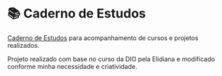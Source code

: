 # 📚 Caderno de Estudos
[Caderno de Estudos](https://law-programao.notion.site/Caderno-de-estudos-0815f53acb124e5f9404945c2e8ac11a?pvs=4) para acompanhamento de cursos e projetos realizados.

Projeto realizado com base no curso da DIO pela Elidiana e modificado conforme minha necessidade e criatividade.
